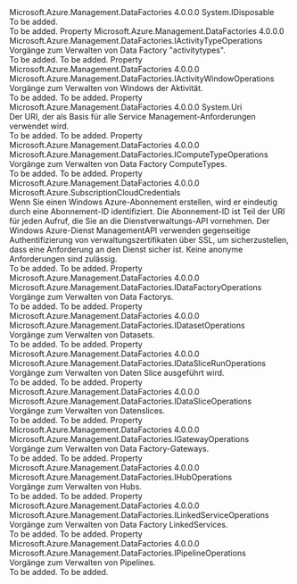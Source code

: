 <Type Name="IDataFactoryManagementClient" FullName="Microsoft.Azure.Management.DataFactories.IDataFactoryManagementClient">
  <TypeSignature Language="C#" Value="public interface IDataFactoryManagementClient : IDisposable" />
  <TypeSignature Language="ILAsm" Value=".class public interface auto ansi abstract IDataFactoryManagementClient implements class System.IDisposable" />
  <TypeSignature Language="DocId" Value="T:Microsoft.Azure.Management.DataFactories.IDataFactoryManagementClient" />
  <TypeSignature Language="VB.NET" Value="Public Interface IDataFactoryManagementClient&#xA;Implements IDisposable" />
  <TypeSignature Language="F#" Value="type IDataFactoryManagementClient = interface&#xA;    interface IDisposable" />
  <AssemblyInfo>
    <AssemblyName>Microsoft.Azure.Management.DataFactories</AssemblyName>
    <AssemblyVersion>4.0.0.0</AssemblyVersion>
  </AssemblyInfo>
  <Interfaces>
    <Interface>
      <InterfaceName>System.IDisposable</InterfaceName>
    </Interface>
  </Interfaces>
  <Docs>
    <summary>To be added.</summary>
    <remarks>To be added.</remarks>
  </Docs>
  <Members>
    <Member MemberName="ActivityTypes">
      <MemberSignature Language="C#" Value="public Microsoft.Azure.Management.DataFactories.IActivityTypeOperations ActivityTypes { get; }" />
      <MemberSignature Language="ILAsm" Value=".property instance class Microsoft.Azure.Management.DataFactories.IActivityTypeOperations ActivityTypes" />
      <MemberSignature Language="DocId" Value="P:Microsoft.Azure.Management.DataFactories.IDataFactoryManagementClient.ActivityTypes" />
      <MemberSignature Language="VB.NET" Value="Public ReadOnly Property ActivityTypes As IActivityTypeOperations" />
      <MemberSignature Language="F#" Value="member this.ActivityTypes : Microsoft.Azure.Management.DataFactories.IActivityTypeOperations" Usage="Microsoft.Azure.Management.DataFactories.IDataFactoryManagementClient.ActivityTypes" />
      <MemberType>Property</MemberType>
      <AssemblyInfo>
        <AssemblyName>Microsoft.Azure.Management.DataFactories</AssemblyName>
        <AssemblyVersion>4.0.0.0</AssemblyVersion>
      </AssemblyInfo>
      <ReturnValue>
        <ReturnType>Microsoft.Azure.Management.DataFactories.IActivityTypeOperations</ReturnType>
      </ReturnValue>
      <Docs>
        <summary>
            Vorgänge zum Verwalten von Data Factory "activitytypes".
            </summary>
        <value>To be added.</value>
        <remarks>To be added.</remarks>
      </Docs>
    </Member>
    <Member MemberName="ActivityWindows">
      <MemberSignature Language="C#" Value="public Microsoft.Azure.Management.DataFactories.IActivityWindowOperations ActivityWindows { get; }" />
      <MemberSignature Language="ILAsm" Value=".property instance class Microsoft.Azure.Management.DataFactories.IActivityWindowOperations ActivityWindows" />
      <MemberSignature Language="DocId" Value="P:Microsoft.Azure.Management.DataFactories.IDataFactoryManagementClient.ActivityWindows" />
      <MemberSignature Language="VB.NET" Value="Public ReadOnly Property ActivityWindows As IActivityWindowOperations" />
      <MemberSignature Language="F#" Value="member this.ActivityWindows : Microsoft.Azure.Management.DataFactories.IActivityWindowOperations" Usage="Microsoft.Azure.Management.DataFactories.IDataFactoryManagementClient.ActivityWindows" />
      <MemberType>Property</MemberType>
      <AssemblyInfo>
        <AssemblyName>Microsoft.Azure.Management.DataFactories</AssemblyName>
        <AssemblyVersion>4.0.0.0</AssemblyVersion>
      </AssemblyInfo>
      <ReturnValue>
        <ReturnType>Microsoft.Azure.Management.DataFactories.IActivityWindowOperations</ReturnType>
      </ReturnValue>
      <Docs>
        <summary>
            Vorgänge zum Verwalten von Windows der Aktivität.
            </summary>
        <value>To be added.</value>
        <remarks>To be added.</remarks>
      </Docs>
    </Member>
    <Member MemberName="BaseUri">
      <MemberSignature Language="C#" Value="public Uri BaseUri { get; set; }" />
      <MemberSignature Language="ILAsm" Value=".property instance class System.Uri BaseUri" />
      <MemberSignature Language="DocId" Value="P:Microsoft.Azure.Management.DataFactories.IDataFactoryManagementClient.BaseUri" />
      <MemberSignature Language="VB.NET" Value="Public Property BaseUri As Uri" />
      <MemberSignature Language="F#" Value="member this.BaseUri : Uri with get, set" Usage="Microsoft.Azure.Management.DataFactories.IDataFactoryManagementClient.BaseUri" />
      <MemberType>Property</MemberType>
      <AssemblyInfo>
        <AssemblyName>Microsoft.Azure.Management.DataFactories</AssemblyName>
        <AssemblyVersion>4.0.0.0</AssemblyVersion>
      </AssemblyInfo>
      <ReturnValue>
        <ReturnType>System.Uri</ReturnType>
      </ReturnValue>
      <Docs>
        <summary>
            Der URI, der als Basis für alle Service Management-Anforderungen verwendet wird.
            </summary>
        <value>To be added.</value>
        <remarks>To be added.</remarks>
      </Docs>
    </Member>
    <Member MemberName="ComputeTypes">
      <MemberSignature Language="C#" Value="public Microsoft.Azure.Management.DataFactories.IComputeTypeOperations ComputeTypes { get; }" />
      <MemberSignature Language="ILAsm" Value=".property instance class Microsoft.Azure.Management.DataFactories.IComputeTypeOperations ComputeTypes" />
      <MemberSignature Language="DocId" Value="P:Microsoft.Azure.Management.DataFactories.IDataFactoryManagementClient.ComputeTypes" />
      <MemberSignature Language="VB.NET" Value="Public ReadOnly Property ComputeTypes As IComputeTypeOperations" />
      <MemberSignature Language="F#" Value="member this.ComputeTypes : Microsoft.Azure.Management.DataFactories.IComputeTypeOperations" Usage="Microsoft.Azure.Management.DataFactories.IDataFactoryManagementClient.ComputeTypes" />
      <MemberType>Property</MemberType>
      <AssemblyInfo>
        <AssemblyName>Microsoft.Azure.Management.DataFactories</AssemblyName>
        <AssemblyVersion>4.0.0.0</AssemblyVersion>
      </AssemblyInfo>
      <ReturnValue>
        <ReturnType>Microsoft.Azure.Management.DataFactories.IComputeTypeOperations</ReturnType>
      </ReturnValue>
      <Docs>
        <summary>
            Vorgänge zum Verwalten von Data Factory ComputeTypes.
            </summary>
        <value>To be added.</value>
        <remarks>To be added.</remarks>
      </Docs>
    </Member>
    <Member MemberName="Credentials">
      <MemberSignature Language="C#" Value="public Microsoft.Azure.SubscriptionCloudCredentials Credentials { get; set; }" />
      <MemberSignature Language="ILAsm" Value=".property instance class Microsoft.Azure.SubscriptionCloudCredentials Credentials" />
      <MemberSignature Language="DocId" Value="P:Microsoft.Azure.Management.DataFactories.IDataFactoryManagementClient.Credentials" />
      <MemberSignature Language="VB.NET" Value="Public Property Credentials As SubscriptionCloudCredentials" />
      <MemberSignature Language="F#" Value="member this.Credentials : Microsoft.Azure.SubscriptionCloudCredentials with get, set" Usage="Microsoft.Azure.Management.DataFactories.IDataFactoryManagementClient.Credentials" />
      <MemberType>Property</MemberType>
      <AssemblyInfo>
        <AssemblyName>Microsoft.Azure.Management.DataFactories</AssemblyName>
        <AssemblyVersion>4.0.0.0</AssemblyVersion>
      </AssemblyInfo>
      <ReturnValue>
        <ReturnType>Microsoft.Azure.SubscriptionCloudCredentials</ReturnType>
      </ReturnValue>
      <Docs>
        <summary>
            Wenn Sie einen Windows Azure-Abonnement erstellen, wird er eindeutig durch eine Abonnement-ID identifiziert. Die Abonnement-ID ist Teil der URI für jeden Aufruf, die Sie an die Dienstverwaltungs-API vornehmen. Der Windows Azure-Dienst ManagementAPI verwenden gegenseitige Authentifizierung von verwaltungszertifikaten über SSL, um sicherzustellen, dass eine Anforderung an den Dienst sicher ist. Keine anonyme Anforderungen sind zulässig.
            </summary>
        <value>To be added.</value>
        <remarks>To be added.</remarks>
      </Docs>
    </Member>
    <Member MemberName="DataFactories">
      <MemberSignature Language="C#" Value="public Microsoft.Azure.Management.DataFactories.IDataFactoryOperations DataFactories { get; }" />
      <MemberSignature Language="ILAsm" Value=".property instance class Microsoft.Azure.Management.DataFactories.IDataFactoryOperations DataFactories" />
      <MemberSignature Language="DocId" Value="P:Microsoft.Azure.Management.DataFactories.IDataFactoryManagementClient.DataFactories" />
      <MemberSignature Language="VB.NET" Value="Public ReadOnly Property DataFactories As IDataFactoryOperations" />
      <MemberSignature Language="F#" Value="member this.DataFactories : Microsoft.Azure.Management.DataFactories.IDataFactoryOperations" Usage="Microsoft.Azure.Management.DataFactories.IDataFactoryManagementClient.DataFactories" />
      <MemberType>Property</MemberType>
      <AssemblyInfo>
        <AssemblyName>Microsoft.Azure.Management.DataFactories</AssemblyName>
        <AssemblyVersion>4.0.0.0</AssemblyVersion>
      </AssemblyInfo>
      <ReturnValue>
        <ReturnType>Microsoft.Azure.Management.DataFactories.IDataFactoryOperations</ReturnType>
      </ReturnValue>
      <Docs>
        <summary>
            Vorgänge zum Verwalten von Data Factorys.
            </summary>
        <value>To be added.</value>
        <remarks>To be added.</remarks>
      </Docs>
    </Member>
    <Member MemberName="Datasets">
      <MemberSignature Language="C#" Value="public Microsoft.Azure.Management.DataFactories.IDatasetOperations Datasets { get; }" />
      <MemberSignature Language="ILAsm" Value=".property instance class Microsoft.Azure.Management.DataFactories.IDatasetOperations Datasets" />
      <MemberSignature Language="DocId" Value="P:Microsoft.Azure.Management.DataFactories.IDataFactoryManagementClient.Datasets" />
      <MemberSignature Language="VB.NET" Value="Public ReadOnly Property Datasets As IDatasetOperations" />
      <MemberSignature Language="F#" Value="member this.Datasets : Microsoft.Azure.Management.DataFactories.IDatasetOperations" Usage="Microsoft.Azure.Management.DataFactories.IDataFactoryManagementClient.Datasets" />
      <MemberType>Property</MemberType>
      <AssemblyInfo>
        <AssemblyName>Microsoft.Azure.Management.DataFactories</AssemblyName>
        <AssemblyVersion>4.0.0.0</AssemblyVersion>
      </AssemblyInfo>
      <ReturnValue>
        <ReturnType>Microsoft.Azure.Management.DataFactories.IDatasetOperations</ReturnType>
      </ReturnValue>
      <Docs>
        <summary>
            Vorgänge zum Verwalten von Datasets.
            </summary>
        <value>To be added.</value>
        <remarks>To be added.</remarks>
      </Docs>
    </Member>
    <Member MemberName="DataSliceRuns">
      <MemberSignature Language="C#" Value="public Microsoft.Azure.Management.DataFactories.IDataSliceRunOperations DataSliceRuns { get; }" />
      <MemberSignature Language="ILAsm" Value=".property instance class Microsoft.Azure.Management.DataFactories.IDataSliceRunOperations DataSliceRuns" />
      <MemberSignature Language="DocId" Value="P:Microsoft.Azure.Management.DataFactories.IDataFactoryManagementClient.DataSliceRuns" />
      <MemberSignature Language="VB.NET" Value="Public ReadOnly Property DataSliceRuns As IDataSliceRunOperations" />
      <MemberSignature Language="F#" Value="member this.DataSliceRuns : Microsoft.Azure.Management.DataFactories.IDataSliceRunOperations" Usage="Microsoft.Azure.Management.DataFactories.IDataFactoryManagementClient.DataSliceRuns" />
      <MemberType>Property</MemberType>
      <AssemblyInfo>
        <AssemblyName>Microsoft.Azure.Management.DataFactories</AssemblyName>
        <AssemblyVersion>4.0.0.0</AssemblyVersion>
      </AssemblyInfo>
      <ReturnValue>
        <ReturnType>Microsoft.Azure.Management.DataFactories.IDataSliceRunOperations</ReturnType>
      </ReturnValue>
      <Docs>
        <summary>
            Vorgänge zum Verwalten von Daten Slice ausgeführt wird.
            </summary>
        <value>To be added.</value>
        <remarks>To be added.</remarks>
      </Docs>
    </Member>
    <Member MemberName="DataSlices">
      <MemberSignature Language="C#" Value="public Microsoft.Azure.Management.DataFactories.IDataSliceOperations DataSlices { get; }" />
      <MemberSignature Language="ILAsm" Value=".property instance class Microsoft.Azure.Management.DataFactories.IDataSliceOperations DataSlices" />
      <MemberSignature Language="DocId" Value="P:Microsoft.Azure.Management.DataFactories.IDataFactoryManagementClient.DataSlices" />
      <MemberSignature Language="VB.NET" Value="Public ReadOnly Property DataSlices As IDataSliceOperations" />
      <MemberSignature Language="F#" Value="member this.DataSlices : Microsoft.Azure.Management.DataFactories.IDataSliceOperations" Usage="Microsoft.Azure.Management.DataFactories.IDataFactoryManagementClient.DataSlices" />
      <MemberType>Property</MemberType>
      <AssemblyInfo>
        <AssemblyName>Microsoft.Azure.Management.DataFactories</AssemblyName>
        <AssemblyVersion>4.0.0.0</AssemblyVersion>
      </AssemblyInfo>
      <ReturnValue>
        <ReturnType>Microsoft.Azure.Management.DataFactories.IDataSliceOperations</ReturnType>
      </ReturnValue>
      <Docs>
        <summary>
            Vorgänge zum Verwalten von Datenslices.
            </summary>
        <value>To be added.</value>
        <remarks>To be added.</remarks>
      </Docs>
    </Member>
    <Member MemberName="Gateways">
      <MemberSignature Language="C#" Value="public Microsoft.Azure.Management.DataFactories.IGatewayOperations Gateways { get; }" />
      <MemberSignature Language="ILAsm" Value=".property instance class Microsoft.Azure.Management.DataFactories.IGatewayOperations Gateways" />
      <MemberSignature Language="DocId" Value="P:Microsoft.Azure.Management.DataFactories.IDataFactoryManagementClient.Gateways" />
      <MemberSignature Language="VB.NET" Value="Public ReadOnly Property Gateways As IGatewayOperations" />
      <MemberSignature Language="F#" Value="member this.Gateways : Microsoft.Azure.Management.DataFactories.IGatewayOperations" Usage="Microsoft.Azure.Management.DataFactories.IDataFactoryManagementClient.Gateways" />
      <MemberType>Property</MemberType>
      <AssemblyInfo>
        <AssemblyName>Microsoft.Azure.Management.DataFactories</AssemblyName>
        <AssemblyVersion>4.0.0.0</AssemblyVersion>
      </AssemblyInfo>
      <ReturnValue>
        <ReturnType>Microsoft.Azure.Management.DataFactories.IGatewayOperations</ReturnType>
      </ReturnValue>
      <Docs>
        <summary>
            Vorgänge zum Verwalten von Data Factory-Gateways.
            </summary>
        <value>To be added.</value>
        <remarks>To be added.</remarks>
      </Docs>
    </Member>
    <Member MemberName="Hubs">
      <MemberSignature Language="C#" Value="public Microsoft.Azure.Management.DataFactories.IHubOperations Hubs { get; }" />
      <MemberSignature Language="ILAsm" Value=".property instance class Microsoft.Azure.Management.DataFactories.IHubOperations Hubs" />
      <MemberSignature Language="DocId" Value="P:Microsoft.Azure.Management.DataFactories.IDataFactoryManagementClient.Hubs" />
      <MemberSignature Language="VB.NET" Value="Public ReadOnly Property Hubs As IHubOperations" />
      <MemberSignature Language="F#" Value="member this.Hubs : Microsoft.Azure.Management.DataFactories.IHubOperations" Usage="Microsoft.Azure.Management.DataFactories.IDataFactoryManagementClient.Hubs" />
      <MemberType>Property</MemberType>
      <AssemblyInfo>
        <AssemblyName>Microsoft.Azure.Management.DataFactories</AssemblyName>
        <AssemblyVersion>4.0.0.0</AssemblyVersion>
      </AssemblyInfo>
      <ReturnValue>
        <ReturnType>Microsoft.Azure.Management.DataFactories.IHubOperations</ReturnType>
      </ReturnValue>
      <Docs>
        <summary>
            Vorgänge zum Verwalten von Hubs.
            </summary>
        <value>To be added.</value>
        <remarks>To be added.</remarks>
      </Docs>
    </Member>
    <Member MemberName="LinkedServices">
      <MemberSignature Language="C#" Value="public Microsoft.Azure.Management.DataFactories.ILinkedServiceOperations LinkedServices { get; }" />
      <MemberSignature Language="ILAsm" Value=".property instance class Microsoft.Azure.Management.DataFactories.ILinkedServiceOperations LinkedServices" />
      <MemberSignature Language="DocId" Value="P:Microsoft.Azure.Management.DataFactories.IDataFactoryManagementClient.LinkedServices" />
      <MemberSignature Language="VB.NET" Value="Public ReadOnly Property LinkedServices As ILinkedServiceOperations" />
      <MemberSignature Language="F#" Value="member this.LinkedServices : Microsoft.Azure.Management.DataFactories.ILinkedServiceOperations" Usage="Microsoft.Azure.Management.DataFactories.IDataFactoryManagementClient.LinkedServices" />
      <MemberType>Property</MemberType>
      <AssemblyInfo>
        <AssemblyName>Microsoft.Azure.Management.DataFactories</AssemblyName>
        <AssemblyVersion>4.0.0.0</AssemblyVersion>
      </AssemblyInfo>
      <ReturnValue>
        <ReturnType>Microsoft.Azure.Management.DataFactories.ILinkedServiceOperations</ReturnType>
      </ReturnValue>
      <Docs>
        <summary>
            Vorgänge zum Verwalten von Data Factory LinkedServices.
            </summary>
        <value>To be added.</value>
        <remarks>To be added.</remarks>
      </Docs>
    </Member>
    <Member MemberName="Pipelines">
      <MemberSignature Language="C#" Value="public Microsoft.Azure.Management.DataFactories.IPipelineOperations Pipelines { get; }" />
      <MemberSignature Language="ILAsm" Value=".property instance class Microsoft.Azure.Management.DataFactories.IPipelineOperations Pipelines" />
      <MemberSignature Language="DocId" Value="P:Microsoft.Azure.Management.DataFactories.IDataFactoryManagementClient.Pipelines" />
      <MemberSignature Language="VB.NET" Value="Public ReadOnly Property Pipelines As IPipelineOperations" />
      <MemberSignature Language="F#" Value="member this.Pipelines : Microsoft.Azure.Management.DataFactories.IPipelineOperations" Usage="Microsoft.Azure.Management.DataFactories.IDataFactoryManagementClient.Pipelines" />
      <MemberType>Property</MemberType>
      <AssemblyInfo>
        <AssemblyName>Microsoft.Azure.Management.DataFactories</AssemblyName>
        <AssemblyVersion>4.0.0.0</AssemblyVersion>
      </AssemblyInfo>
      <ReturnValue>
        <ReturnType>Microsoft.Azure.Management.DataFactories.IPipelineOperations</ReturnType>
      </ReturnValue>
      <Docs>
        <summary>
            Vorgänge zum Verwalten von Pipelines.
            </summary>
        <value>To be added.</value>
        <remarks>To be added.</remarks>
      </Docs>
    </Member>
  </Members>
</Type>